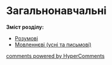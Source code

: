 <div id="hypercomments_widget" class="js-hypercomments-widget invisible"></div>

Загальнонавчальні
=============================================

<b>Зміст розділу:</b><br>
<ul type="disc">
<li><a href="https://histmon59.ed-era.com/rozumovi.html">Розумові</a></li>
<li><a href="https://histmon59.ed-era.com/movlennyevi.html">Мовленнєві (усні та письмові)</a></li>
</ul>


<div class="js-hypercomments-container">
<a href="http://hypercomments.com" class="hc-link" title="comments widget">comments powered by HyperComments</a>
</div>